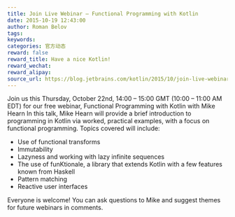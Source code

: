 ```yaml
---
title: Join Live Webinar — Functional Programming with Kotlin
date: 2015-10-19 12:43:00
author: Roman Belov
tags:
keywords:
categories: 官方动态
reward: false
reward_title: Have a nice Kotlin!
reward_wechat:
reward_alipay:
source_url: https://blog.jetbrains.com/kotlin/2015/10/join-live-webinar-functional-programming-with-kotlin/
---
```


Join us this Thursday, October 22nd, 14:00 – 15:00 GMT (10:00 – 11:00 AM EDT) for our free webinar, Functional Programming with Kotlin with Mike Hearn
In this talk, Mike Hearn will provide a brief introduction to programming in Kotlin via worked, practical examples, with a focus on functional programming.
Topics covered will include:

* Use of functional transforms
* Immutability
* Lazyness and working with lazy infinite sequences
* The use of funKtionale, a library that extends Kotlin with a few features known from Haskell
* Pattern matching
* Reactive user interfaces

Everyone is welcome!
You can ask questions to Mike and suggest themes for future webinars in comments.
